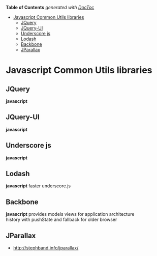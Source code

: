 **Table of Contents**  *generated with [DocToc](http://doctoc.herokuapp.com/)*

- [Javascript Common Utils libraries](#javascript-common-utils-libraries)
	- [JQuery](#jquery)
	- [JQuery-UI](#jquery-ui)
	- [Underscore js](#underscore-js)
	- [Lodash](#lodash)
	- [Backbone](#backbone)
	- [JParallax](#jparallax)

Javascript Common Utils libraries
=================================

JQuery
------
__javascript__

JQuery-UI
---------
__javascript__

Underscore js
-------------
__javascript__

Lodash
------
__javascript__
faster underscore.js

Backbone
--------
__javascript__
provides models views for application architecture  
history with pushState and fallback for older browser  

## JParallax
- http://stephband.info/jparallax/